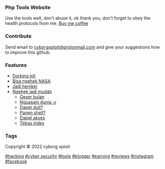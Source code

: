 ### Php Tools Website

Use the tools well, don't abuse it, ok thank you, don't forget to obey the health protocols from me. <a href="https://www.buymeacoffee.com/covidpoc80v">Buy me coffee</a>

### Contribute
Send email to <a href="https://cyborgxploit@protonmail.com">cyborgxploit@protonmail.com</a> and give your suggestions how to improve this github.

### Features
- [Dorking loli](#wibu)
- [Bisa ngehek NASA](#serepet)
- [Jadi hemker](#serepet)
- [Ngehek jadi mudah](#serepet)
  - [Geser bulan](#serepet)
  - [Nguasain dunia :v](#serepet)
  - [Dapet duit?](#berhasil)
  - [Panen shell?](#berhasil)
  - [Dapet akses](#berhasil)
  - [Tebas index](#berhasil)

### Tags
Copyright &copy; 2022 cyborg xploit

<a href="https://github.com/xjusthaxor/">#hacking</a>
<a href="https://github.com/xjusthaxor/">#cyber security</a>
<a href="https://github.com/xjusthaxor/">#tools</a>
<a href="https://privacy1337.blogspot.com/">#blogger</a>
<a href="https://github.com/xjusthaxor/">#earning</a>
<a href="https://github.com/xjusthaxor/">#reviews</a>
<a href="https://instagram.com/">#instagram</a>
<a href="https://facebook.com/">#facebook</a>






